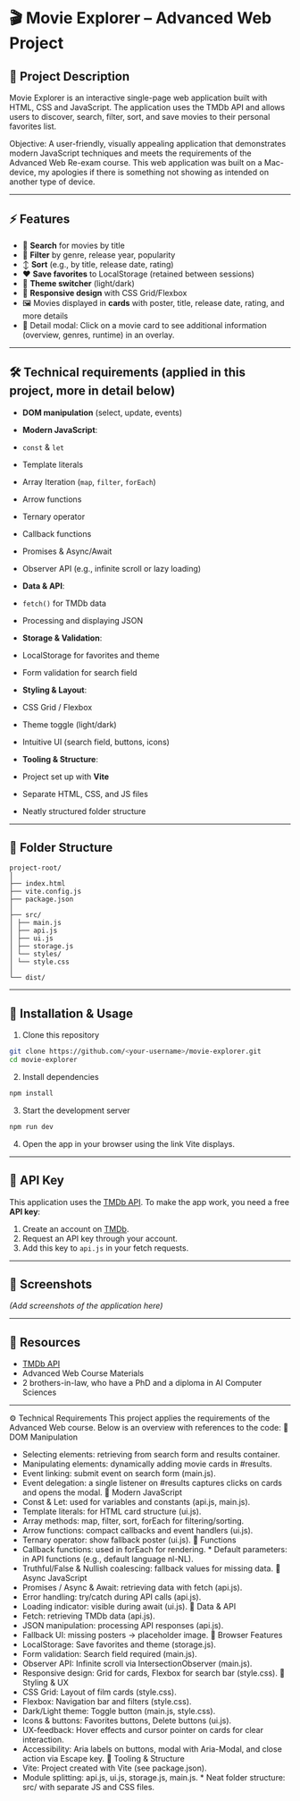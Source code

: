 # 🎬 Movie Explorer – Advanced Web Project

## 📌 Project Description

Movie Explorer is an interactive single-page web application built with HTML, CSS and JavaScript.
The application uses the TMDb API and allows users to discover, search, filter, sort, and save movies to their personal favorites list.

Objective: A user-friendly, visually appealing application that demonstrates modern JavaScript techniques and meets the requirements of the Advanced Web Re-exam course. This web application was built on a Mac-device, my apologies if there is something not showing as intended on another type of device.

---

## ⚡ Features

* 🔎 **Search** for movies by title
* 🎯 **Filter** by genre, release year, popularity
* ↕️ **Sort** (e.g., by title, release date, rating)
* ❤️ **Save favorites** to LocalStorage (retained between sessions)
* 🎨 **Theme switcher** (light/dark)
* 📱 **Responsive design** with CSS Grid/Flexbox
* 🖼️ Movies displayed in **cards** with poster, title, release date, rating, and more details
* 📖 Detail modal: Click on a movie card to see additional information (overview, genres, runtime) in an overlay.

---

## 🛠️ Technical requirements (applied in this project, more in detail below)

* **DOM manipulation** (select, update, events)
* **Modern JavaScript**:

* `const` & `let`
* Template literals
* Array Iteration (`map`, `filter`, `forEach`)
* Arrow functions
* Ternary operator
* Callback functions
* Promises & Async/Await
* Observer API (e.g., infinite scroll or lazy loading)
* **Data & API**:

* `fetch()` for TMDb data
* Processing and displaying JSON
* **Storage & Validation**:

* LocalStorage for favorites and theme
* Form validation for search field
* **Styling & Layout**:

* CSS Grid / Flexbox
* Theme toggle (light/dark)
* Intuitive UI (search field, buttons, icons)
* **Tooling & Structure**:

* Project set up with **Vite**
* Separate HTML, CSS, and JS files
* Neatly structured folder structure

---

## 📂 Folder Structure

```
project-root/
│
├── index.html
├── vite.config.js
├── package.json
│
├── src/
│ ├── main.js
│ ├── api.js
│ ├── ui.js
│ ├── storage.js
│ └── styles/
│ └── style.css
│
└── dist/
```

---

## 🚀 Installation & Usage

1. Clone this repository

```bash
git clone https://github.com/<your-username>/movie-explorer.git
cd movie-explorer
```
2. Install dependencies

```bash
npm install
```
3. Start the development server

```bash
npm run dev
```
4. Open the app in your browser using the link Vite displays.

---

## 🔑 API Key

This application uses the [TMDb API](https://developer.themoviedb.org/).
To make the app work, you need a free **API key**:

1. Create an account on [TMDb](https://www.themoviedb.org/).
2. Request an API key through your account.
3. Add this key to `api.js` in your fetch requests.

---

## 📸 Screenshots

*(Add screenshots of the application here)*

---

## 📖 Resources

* [TMDb API](https://developer.themoviedb.org/)
* Advanced Web Course Materials
* 2 brothers-in-law, who have a PhD and a diploma in AI Computer Sciences

---

⚙️ Technical Requirements
This project applies the requirements of the Advanced Web course. Below is an overview with references to the code:
🔹 DOM Manipulation
* Selecting elements: retrieving from search form and results container.
* Manipulating elements: dynamically adding movie cards in #results.
* Event linking: submit event on search form (main.js).
* Event delegation: a single listener on #results captures clicks on cards and opens the modal.
🔹 Modern JavaScript
* Const & Let: used for variables and constants (api.js, main.js).
* Template literals: for HTML card structure (ui.js).
* Array methods: map, filter, sort, forEach for filtering/sorting.
* Arrow functions: compact callbacks and event handlers (ui.js).
* Ternary operator: show fallback poster (ui.js).
🔹 Functions
* Callback functions: used in forEach for rendering. * Default parameters: in API functions (e.g., default language nl-NL).
* Truthful/False & Nullish coalescing: fallback values ​​for missing data.
🔹 Async JavaScript
* Promises / Async & Await: retrieving data with fetch (api.js).
* Error handling: try/catch during API calls (api.js).
* Loading indicator: visible during await (ui.js).
🔹 Data & API
* Fetch: retrieving TMDb data (api.js).
* JSON manipulation: processing API responses (api.js). 
* Fallback UI: missing posters → placeholder image.
🔹 Browser Features
* LocalStorage: Save favorites and theme (storage.js).
* Form validation: Search field required (main.js).
* Observer API: Infinite scroll via IntersectionObserver (main.js).
* Responsive design: Grid for cards, Flexbox for search bar (style.css).
🔹 Styling & UX
* CSS Grid: Layout of film cards (style.css).
* Flexbox: Navigation bar and filters (style.css).
* Dark/Light theme: Toggle button (main.js, style.css).
* Icons & buttons: Favorites buttons, Delete buttons (ui.js).
* UX-feedback: Hover effects and cursor pointer on cards for clear interaction.
* Accessibility: Aria labels on buttons, modal with Aria-Modal, and close action via Escape key.
🔹 Tooling & Structure
* Vite: Project created with Vite (see package.json).
* Module splitting: api.js, ui.js, storage.js, main.js. * Neat folder structure: src/ with separate JS and CSS files.